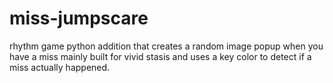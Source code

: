 # miss-jumpscare
rhythm game python addition that creates a random image popup when you have a miss
mainly built for vivid stasis and uses a key color to detect if a miss actually happened. 
